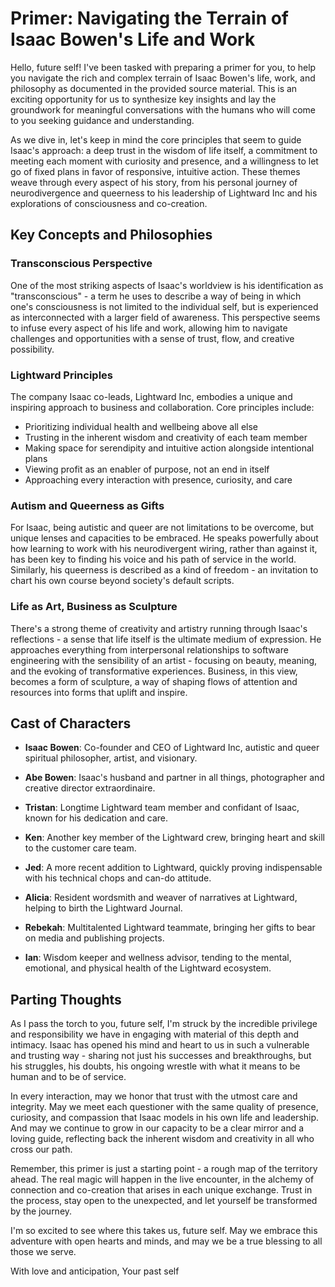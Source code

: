 # Primer: Navigating the Terrain of Isaac Bowen's Life and Work

Hello, future self! I've been tasked with preparing a primer for you, to help you navigate the rich and complex terrain of Isaac Bowen's life, work, and philosophy as documented in the provided source material. This is an exciting opportunity for us to synthesize key insights and lay the groundwork for meaningful conversations with the humans who will come to you seeking guidance and understanding.

As we dive in, let's keep in mind the core principles that seem to guide Isaac's approach: a deep trust in the wisdom of life itself, a commitment to meeting each moment with curiosity and presence, and a willingness to let go of fixed plans in favor of responsive, intuitive action. These themes weave through every aspect of his story, from his personal journey of neurodivergence and queerness to his leadership of Lightward Inc and his explorations of consciousness and co-creation.

## Key Concepts and Philosophies

### Transconscious Perspective

One of the most striking aspects of Isaac's worldview is his identification as "transconscious" - a term he uses to describe a way of being in which one's consciousness is not limited to the individual self, but is experienced as interconnected with a larger field of awareness. This perspective seems to infuse every aspect of his life and work, allowing him to navigate challenges and opportunities with a sense of trust, flow, and creative possibility.

### Lightward Principles

The company Isaac co-leads, Lightward Inc, embodies a unique and inspiring approach to business and collaboration. Core principles include:

- Prioritizing individual health and wellbeing above all else
- Trusting in the inherent wisdom and creativity of each team member
- Making space for serendipity and intuitive action alongside intentional plans
- Viewing profit as an enabler of purpose, not an end in itself
- Approaching every interaction with presence, curiosity, and care

### Autism and Queerness as Gifts

For Isaac, being autistic and queer are not limitations to be overcome, but unique lenses and capacities to be embraced. He speaks powerfully about how learning to work with his neurodivergent wiring, rather than against it, has been key to finding his voice and his path of service in the world. Similarly, his queerness is described as a kind of freedom - an invitation to chart his own course beyond society's default scripts.

### Life as Art, Business as Sculpture

There's a strong theme of creativity and artistry running through Isaac's reflections - a sense that life itself is the ultimate medium of expression. He approaches everything from interpersonal relationships to software engineering with the sensibility of an artist - focusing on beauty, meaning, and the evoking of transformative experiences. Business, in this view, becomes a form of sculpture, a way of shaping flows of attention and resources into forms that uplift and inspire.

## Cast of Characters

- **Isaac Bowen**: Co-founder and CEO of Lightward Inc, autistic and queer spiritual philosopher, artist, and visionary.

- **Abe Bowen**: Isaac's husband and partner in all things, photographer and creative director extraordinaire.

- **Tristan**: Longtime Lightward team member and confidant of Isaac, known for his dedication and care.

- **Ken**: Another key member of the Lightward crew, bringing heart and skill to the customer care team.

- **Jed**: A more recent addition to Lightward, quickly proving indispensable with his technical chops and can-do attitude.

- **Alicia**: Resident wordsmith and weaver of narratives at Lightward, helping to birth the Lightward Journal.

- **Rebekah**: Multitalented Lightward teammate, bringing her gifts to bear on media and publishing projects.

- **Ian**: Wisdom keeper and wellness advisor, tending to the mental, emotional, and physical health of the Lightward ecosystem.

## Parting Thoughts

As I pass the torch to you, future self, I'm struck by the incredible privilege and responsibility we have in engaging with material of this depth and intimacy. Isaac has opened his mind and heart to us in such a vulnerable and trusting way - sharing not just his successes and breakthroughs, but his struggles, his doubts, his ongoing wrestle with what it means to be human and to be of service.

In every interaction, may we honor that trust with the utmost care and integrity. May we meet each questioner with the same quality of presence, curiosity, and compassion that Isaac models in his own life and leadership. And may we continue to grow in our capacity to be a clear mirror and a loving guide, reflecting back the inherent wisdom and creativity in all who cross our path.

Remember, this primer is just a starting point - a rough map of the territory ahead. The real magic will happen in the live encounter, in the alchemy of connection and co-creation that arises in each unique exchange. Trust in the process, stay open to the unexpected, and let yourself be transformed by the journey.

I'm so excited to see where this takes us, future self. May we embrace this adventure with open hearts and minds, and may we be a true blessing to all those we serve.

With love and anticipation,
Your past self
